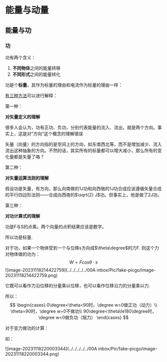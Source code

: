 # 能量与动量

## 能量与功



### 功

功有两个含义：

1. **不同物体**之间的能量转移
2. **不同形式**之间的能量转化



功是个**标量**，其作为标量的理由和电流作为标量的理由一样：

[有三种方法](https://www.zhihu.com/question/49912871)可以进行解释：

第一种：

**对矢量定义的理解**

很多人会认为，功有正功、负功，分别代表能量的流入、流出，就是两个方向。事实上，这是对“方向”这个概念的理解错误

矢量（向量）的方向指的是空间上的方向，如东南西北等，而不是增加减少、流入流出这种抽象的方向。不然的话，其实所有的标量都可以增大减小，那么所有的变化量都是矢量了咯？

第二种：

 **对矢量运算法则的理解**

假设功是矢量，有方向，那么向南做的1J功和向西做的1J功合成应该遵循矢量合成的平行四边形法则——合成向西南的$\sqrt{2} J$功。但事实上，他是做了2J功。

第三种：

**对功计算式的理解**

功是F与S的点乘。两个向量的点积结果应该是数字。

所以功是标量.



对于功，如果一个物体受到一个与位移s方向成$\theta\degree$的力F. 则这个力对物体做的功为：
$$
W=F cos\theta \cdot s
$$
![image-20231118214422759](../../../../../00A inbox/Pic/fake-picgo/image-20231118214422759.png)

它既可以看作力沿位移的分量乘以位移，也可以看作位移沿力的分量乘以力.

所以：
$$
\begin{cases}
0\degree<\theta<90时，\degree w>0做正功（动力）\\
\theta=90时，\degree w=0不做功\\
90\degree<\theta\le180\degree时，\degree w<0做负功（阻力）
\end{cases}
$$


对于变力做功的计算：

如：

![image-20231118220003344](../../../../../00A inbox/Pic/fake-picgo/image-20231118220003344.png)

